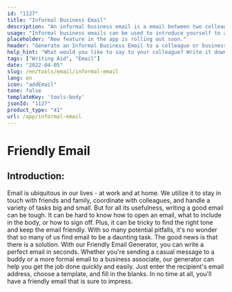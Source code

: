 ```yaml
---
id: "1127"
title: "Informal Business Email"
description: "An informal business email is a email between two colleagues or business partners that is not overly formal. It is a way to build rapport and establish a relationship with the person you are emailing."
usage: "Informal business emails can be used to introduce yourself to a new colleague or business partner. They can also be used to build rapport with someone you have already met."
placeholder: "New feature in the app is rolling out soon."
header: "Generate an Informal Business Email to a colleague or business partner."
help_hint: "What would you like to say to your colleague? Write it down and we'll turn it into an Informal Business Email."
tags: ["Writing Aid", "Email"]
date: "2022-04-05"
slug: /en/tools/email/informal-email
lang: en
icon: "addEmail"
tone: false
templateKey: 'tools-body'
jsonId: "1127"
product_type: "41"
url: /app/informal-email
---
```


# Friendly Email

## Introduction:

Email is ubiquitous in our lives - at work and at home. We utilize it to stay in touch with friends and family, coordinate with colleagues, and handle a variety of tasks big and small. But for all its usefulness, writing a good email can be tough. It can be hard to know how to open an email, what to include in the body, or how to sign off. Plus, it can be tricky to find the right tone and keep the email friendly. With so many potential pitfalls, it's no wonder that so many of us find email to be a daunting task. The good news is that there is a solution. With our Friendly Email Generator, you can write a perfect email in seconds. Whether you're sending a casual message to a buddy or a more formal email to a business associate, our generator can help you get the job done quickly and easily. Just enter the recipient's email address, choose a template, and fill in the blanks. In no time at all, you'll have a friendly email that is sure to impress.
